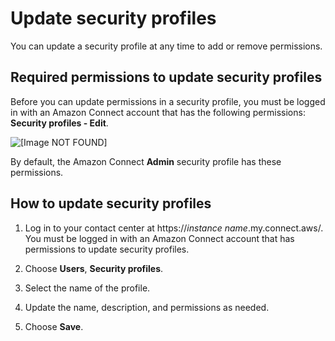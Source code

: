 # Update security profiles<a name="update-security-profiles"></a>

You can update a security profile at any time to add or remove permissions\.

## Required permissions to update security profiles<a name="update-security-profiles-required-permissions"></a>

Before you can update permissions in a security profile, you must be logged in with an Amazon Connect account that has the following permissions: **Security profiles \- Edit**\. 

![\[Image NOT FOUND\]](http://docs.aws.amazon.com/connect/latest/adminguide/images/security-profile-edit.png)

By default, the Amazon Connect **Admin** security profile has these permissions\.

## How to update security profiles<a name="how-to-update-security-profiles"></a>

1. Log in to your contact center at https://*instance name*\.my\.connect\.aws/\. You must be logged in with an Amazon Connect account that has permissions to update security profiles\.

1. Choose **Users**, **Security profiles**\.

1. Select the name of the profile\.

1. Update the name, description, and permissions as needed\.

1. Choose **Save**\.